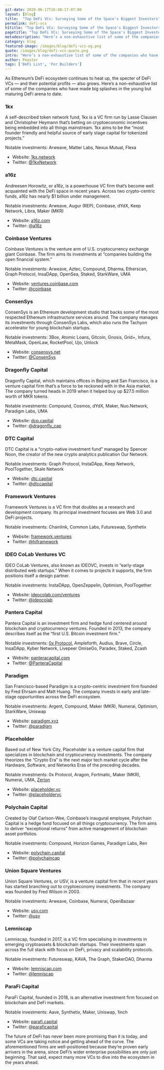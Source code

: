 ```yaml
---
git-date: 2020-06-17T16:48:17-07:00
layout: [blog]
title:  "Top DeFi VCs: Surveying Some of the Space's Biggest Investors"
permalink: defi-vcs
h1title: "Top DeFi VCs: Surveying Some of the Space's Biggest Investors"
pagetitle: "Top DeFi VCs: Surveying Some of the Space's Biggest Investors"
metadescription: "Here’s a non-exhaustive list of some of the companies who have made big splashes in the young but maturing DeFi arena to date"
category: blog
featured-image: /images/blog/defi-vcs-og.png
quote: /images/blog/defi-vcs-quote.png
intro: "Here’s a non-exhaustive list of some of the companies who have made big splashes in the young but maturing DeFi arena to date"
author: Peaster
tags: ['DeFi List', 'For Builders']
---
```

As Ethereum’s DeFi ecosystem continues to heat up, the specter of DeFi VCs — and their potential profits — also grows. Here’s a non-exhaustive list of some of the companies who have made big splashes in the young but maturing DeFi arena to date.

### 1kx
A self-described token network fund, 1kx is a VC firm run by Lasse Clausen and Christopher Heymann that’s betting on cryptoeconomic incentives being embedded into all things mainstream. 1kx aims to be the “most founder friendly and helpful source of early stage capital for tokenized projects.”

Notable investments: Arweave, Matter Labs, Nexus Mutual, Flexa

- Website: [1kx.network](https://t.co/j9z0U8fHDL?amp=1)
- Twitter: [@1kxNetwork](https://twitter.com/1kxNetwork)

### a16z
Andreesen Horowitz, or a16z, is a powerhouse VC firm that’s become well acquainted with the DeFi space in recent years. Across two crypto-centric funds, a16z has nearly $1 billion under management.

Notable investments: Arweave, Augur (REP), Coinbase, dYdX, Keep Network, Libra, Maker (MKR)

- Website: [a16z.com](https://a16z.com/)
- Twitter: [@a16z](https://twitter.com/a16z)

### Coinbase Ventures
Coinbase Ventures is the venture arm of U.S. cryptocurrency exchange giant Coinbase. The firm aims its investments at “companies building the open financial system.”

Notable investments: Arweave, Aztec, Compound, Dharma, Etherscan, Graph Protocol, InsaDApp, OpenSea, Staked, StarkWare, UMA

- Website: [ventures.coinbase.com](https://ventures.coinbase.com/)
- Twitter: [@coinbase](https://twitter.com/coinbase)

### ConsenSys
ConsenSys is an Ethereum development studio that backs some of the most respected Ethereum infrastructure services around. The company manages its investments through ConsenSys Labs, which also runs the Tachyon accelerator for young blockchain startups.

Notable investments: 3Box, Atomic Loans, Gitcoin, Gnosis, Grid+, Infura, MetaMask, OpenLaw, RocketPool, Ujo, Unlock

- Website: [consensys.net](https://consensys.net/)
- Twitter: [@ConsenSys](https://twitter.com/ConsenSys)

### Dragonfly Capital
Dragonfly Capital, which maintains offices in Beijing and San Francisco, is a venture capital firm that’s a force to be reckoned with in the Asia market. The company turned heads in 2019 when it helped buy up $27.5 million worth of MKR tokens.

Notable investments: Compound, Cosmos, dYdX, Maker, Nuo.Network, Paradigm Labs, UMA

- Website: [dcp.capital](https://www.dcp.capital/)
- Twitter: [@dragonfly_cap](https://twitter.com/dragonfly_cap)  

### DTC Capital
DTC Capital is a “crypto-native investment fund” managed by Spencer Noon, the creator of the new crypto analytics publication Our Network.

Notable investments: Graph Protocol, InstaDApp, Keep Network, PoolTogether, Skale Network

- Website: [dtc.capital](https://www.dtc.capital/)
- Twitter: [@dtccapital](https://twitter.com/dtccapital)

### Framework Ventures

Framework Ventures is a VC firm that doubles as a research and development company. Its principal investment focuses are Web 3.0 and DeFi projects.

Notable investments: Chainlink, Common Labs, Futureswap, Synthetix

- Website: [framework.ventures](https://framework.ventures/)
- Twitter: [@hiframework](https://twitter.com/hiframework)

### IDEO CoLab Ventures VC

IDEO CoLab Ventures, also known as IDEOVC, invests in “early-stage distributed web startups.” When it comes to projects it supports, the firm positions itself a design partner.

Notable investments: InstaDApp, OpenZeppelin, Optimism, PoolTogether

- Website: [ideocolab.com/ventures](https://www.ideocolab.com/ventures/)
- Twitter: [@ideocolab](https://twitter.com/ideocolab)

### Pantera Capital

Pantera Capital is an investment firm and hedge fund centered around blockchain and cryptocurrency ventures. Founded in 2013, the company describes itself as the “first U.S. Bitcoin investment firm.”

Notable investments: [0x Protocol](/0x-protocol), Ampleforth, Audius, Brave, Circle, InsaDApp, Kyber Network, Livepeer OmiseGo, Paradex, Staked, Zcash

- Website: [panteracapital.com](https://www.panteracapital.com/)
- Twitter: [@PanteraCapital](https://twitter.com/PanteraCapital)

### Paradigm
San Francisco-based Paradigm is a crypto-centric investment firm founded by Fred Ehrsam and Matt Huang. The company invests in early and late-stage opportunities across the DeFi ecosystem.

Notable investments: Argent, Compound, Maker (MKR), Numerai, Optimism, StarkWare, Uniswap

- Website: [paradigm.xyz](https://www.paradigm.xyz/)
- Twitter: [@paradigm](https://twitter.com/paradigm)

### Placeholder
Based out of New York City, Placeholder is a venture capital firm that specializes in blockchain and cryptocurrency investments. The company theorizes the “Crypto Era” is the next major tech market cycle after the Hardware, Software, and Networks Eras of the preceding decades.

Notable investments: 0x Protocol, Aragon, Fortmatic, Maker (MKR), Numerai, UMA, [Zerion](/product/zerion)

- Website: [placeholder.vc](https://www.placeholder.vc/)
- Twitter: [@placeholdervc](https://twitter.com/placeholdervc)

### Polychain Capital
Created by Olaf Carlson-Wee, Coinbase’s inaugural employee, Polychain Capital is a hedge fund focused on all things cryptocurrency. The firm aims to deliver “exceptional returns” from active management of blockchain asset portfolios.

Notable investments: Compound, Horizon Games, Paradigm Labs, Ren

- Website: [polychain.capital](https://polychain.capital/)
- Twitter: [@polychaincap](https://twitter.com/polychaincap)

### Union Square Ventures
Union Square Ventures, or USV, is a venture capital firm that in recent years has started branching out to cryptoeconomy investments. The company was founded by Fred Wilson in 2003.

Notable investments: Arweave, Coinbase, Numerai, OpenBazaar

- Website: [usv.com](https://www.usv.com/)
- Twitter: [@usv](https://twitter.com/usv)

### Lemniscap
Lemniscap, founded in 2017, is a VC firm specialising in investments in emerging cryptoassets & blockchain startups. Their investments span across the full stack with focus on DeFi, privacy and scalability protocols.

Notable investments: Futureswap, KAVA, The Graph, StakerDAO, Dharma

- Website: [lemniscap.com](https://lemniscap.com/)
- Twitter: [@lemniscap](https://twitter.com/lemniscap)

### ParaFi Capital
ParaFi Capital, founded in 2018, is an alternative investment firm focused on blockchain and DeFi markets.

Notable investments: Aave, Synthetix, Maker, Uniswap, 1inch

- Website: [parafi.capital](https://www.parafi.capital/)
- Twitter: [@paraficapital](https://twitter.com/paraficapital)


The future of DeFi has never been more promising than it is today, and some VCs are taking notice and getting ahead of the curve. The aforementioned firms are well-positioned because they’re proven early arrivers in the arena, since DeFi’s wider enterprise possibilities are only just beginning. That said, expect many more VCs to dive into the ecosystem in the years ahead.
